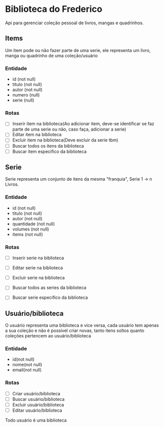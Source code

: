 # Biblioteca do Frederico

Api para gerenciar coleção pessoal de livros, mangas e quadrinhos.

## Items

Um item pode ou não fazer parte de uma serie, ele representa um livro, manga ou quadrinho de uma coleção/usuário

### Entidade

- id (not null)
- titulo (not null)
- autor (not null)
- numero (null)
- serie (null)

### Rotas

- [ ] Inserir item na biblioteca(Ao adicionar item, deve-se identificar se faz parte de uma serie ou não, caso faça, adicionar a serie)
- [ ] Editar item na biblioteca
- [ ] Excluir item na biblioteca(Deve excluir da serie tbm)
- [ ] Buscar todos os itens da biblioteca
- [ ] Buscar item especifico da biblioteca

## Serie

Serie representa um conjunto de itens da mesma "franquia", Serie 1 -> n Livros.

### Entidade

- id (not null)
- titulo (not null)
- autor (not null)
- quantidade (not null)
- volumes (not null)
- items (not null)

### Rotas

- [ ] Inserir serie na biblioteca
- [ ] Editar serie na biblioteca
- [ ] Excluir serie na biblioteca
- [ ] Buscar todos as series da biblioteca
- [ ] Buscar serie especifico da biblioteca


## Usuário/biblioteca

O usuário representa uma biblioteca e vice versa, cada usuário tem apenas a sua coleção e não é possível criar novas, tanto itens soltos quanto coleções pertencem ao usuário/biblioteca

### Entidade

- id(not null)
- nome(not null)
- email(not null)

### Rotas

- [ ] Criar usuário/biblioteca
- [ ] Buscar usuário/biblioteca
- [ ] Excluir usuário/biblioteca
- [ ] Editar usuário/biblioteca

Todo usuário é uma biblioteca
